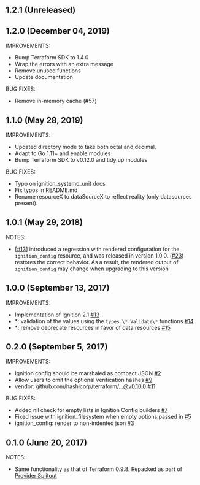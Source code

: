 ## 1.2.1 (Unreleased)
## 1.2.0 (December 04, 2019)

IMPROVEMENTS:

* Bump Terraform SDK to 1.4.0
* Wrap the errors with an extra message
* Remove unused functions
* Update documentation

BUG FIXES:

* Remove in-memory cache (#57)

## 1.1.0 (May 28, 2019)

IMPROVEMENTS:

* Updated directory mode to take both octal and decimal.
* Adapt to Go 1.11+ and enable modules
* Bump Terraform SDK to v0.12.0 and tidy up modules

BUG FIXES:

* Typo on ignition_systemd_unit docs
* Fix typos in README.md
* Rename resourceX to dataSourceX to reflect reality (only datasources present).

## 1.0.1 (May 29, 2018)
NOTES:

- [[#13](https://github.com/terraform-providers/terraform-provider-ignition/issues/13)] introduced a regression with rendered configuration for the
  `ignition_config` resource, and was released in version 1.0.0. ([#23](https://github.com/terraform-providers/terraform-provider-ignition/issues/23))
  restores the correct behavior. As a result, the rendered output of
  `ignition_config` may change when upgrading to this version

## 1.0.0 (September 13, 2017)

IMPROVEMENTS: 

- Implementation of Ignition 2.1 [\#13](https://github.com/terraform-providers/terraform-provider-ignition/pull/13)
- \*: validation of the values using the `types.\*.Validate\*` functions [\#14](https://github.com/terraform-providers/terraform-provider-ignition/pull/14)
- \*: remove deprecate resources in favor of data resources [\#15](https://github.com/terraform-providers/terraform-provider-ignition/pull/15)

## 0.2.0 (September 5, 2017)

IMPROVEMENTS: 
  
- Ignition config should be marshaled as compact JSON [\#2](https://github.com/terraform-providers/terraform-provider-ignition/issues/2)
- Allow users to omit the optional verification hashes [\#9](https://github.com/terraform-providers/terraform-provider-ignition/pull/9)
- vendor: github.com/hashicorp/terraform/...@v0.10.0 [\#11](https://github.com/terraform-providers/terraform-provider-ignition/pull/11)

BUG FIXES:

- Added nil check for empty lists in Ignition Config builders [\#7](https://github.com/terraform-providers/terraform-provider-ignition/pull/7)
- Fixed issue with ignition\_filesystem when empty options passed in [\#5](https://github.com/terraform-providers/terraform-provider-ignition/pull/5)
- ignition\_config: render to non-indented json [\#3](https://github.com/terraform-providers/terraform-provider-ignition/pull/3)


## 0.1.0 (June 20, 2017)

NOTES:

* Same functionality as that of Terraform 0.9.8. Repacked as part of [Provider Splitout](https://www.hashicorp.com/blog/upcoming-provider-changes-in-terraform-0-10/)
